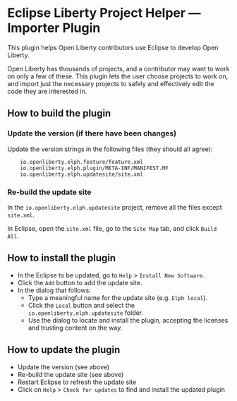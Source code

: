 # Eclipse Liberty Project Helper — Importer Plugin

This plugin helps Open Liberty contributors use Eclipse to develop Open Liberty.

Open Liberty has thousands of projects, and a contributor may want to work on only a few of these.
This plugin lets the user choose projects to work on, and import just the necessary projects to safely and effectively edit the code they are interested in.

## How to build the plugin

### Update the version (if there have been changes)

Update the version strings in the following files (they should all agree):

        io.openliberty.elph.feature/feature.xml
        io.openliberty.elph.plugin/META-INF/MANIFEST.MF
        io.openliberty.elph.updatesite/site.xml

### Re-build the update site

In the `io.openliberty.elph.updatesite` project, remove all the files except `site.xml`.

In Eclipse, open the `site.xml` file, go to the `Site Map` tab, and click `Build All`.

## How to install the plugin

* In the Eclipse to be updated, go to `Help` >  `Install New Software`.
* Click the `Add` button to add the update site.
* In the dialog that follows:
  * Type a meaningful name for the update site (e.g. `Elph local`).
  * Click the `Local` button and select the `io.openliberty.elph.updatesite` folder.
  * Use the dialog to locate and install the plugin, accepting the licenses and trusting content on the way.

## How to update the plugin

* Update the version (see above)
* Re-build the update site (see above)
* Restart Eclipse to refresh the update site
* Click on `Help` > `Check for updates` to find and install the updated plugin
